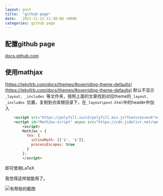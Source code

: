 ```yaml
---
layout: post
title:  "github page"
date:   2021-11-22 11:30:08 +0800
categories: github page
---
```


## 配置github page

[docs.github.com](https://docs.github.com/en/pages/getting-started-with-github-pages/about-github-pages)

## 使用mathjax

[https://jekyllrb.com/docs/themes/#overriding-theme-defaults](https://jekyllrb.com/docs/themes/#overriding-theme-defaults)
默认不显示```_layout, _includes ```等文件夹，按照上面的文章找到对应theme的```_layout, _includes ```位置，复制到仓库根目录下，在```_layout\post.html```中的header中加入
```html
    <script src="https://polyfill.io/v3/polyfill.min.js?features=es6"></script>
    <script id="MathJax-script" async src="https://cdn.jsdelivr.net/npm/mathjax@3/es5/tex-mml-chtml.js"></script>
        <script> 
        MathJax = {
          tex: {
            inlineMath: [['$', '$']],
            processEscapes: true
          }
        };
        </script>
```
即可使用LaTeX

我觉得这样就能用了。


![有帮助的截图]({{https://congyu711.github.io}}/assets/image/acd.jpg)